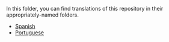 In this folder, you can find translations of this repository in their appropriately-named folders.

- [Spanish](./es/README.md)
- [Portuguese](./pt-BR/README.md)
